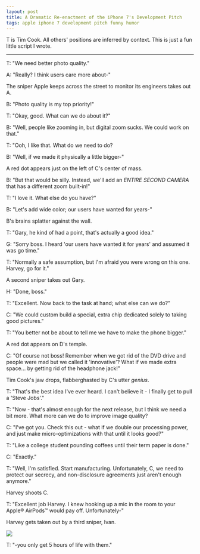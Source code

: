 ```yaml
---
layout: post
title: A Dramatic Re-enactment of the iPhone 7's Development Pitch
tags: apple iphone 7 development pitch funny humor
---
```


T is Tim Cook. All others' positions are inferred by context. This is just a fun little script I wrote.

----

T: "We need better photo quality."

A: "Really? I think users care more about-"

The sniper Apple keeps across the street to monitor its engineers takes out A.

B: "Photo quality is my top priority!"

T: "Okay, good. What can we do about it?"

B: "Well, people like zooming in, but digital zoom sucks. We could work on that."

T: "Ooh, I like that. What do we need to do?

B: "Well, if we made it physically a little bigger-"

A red dot appears just on the left of C's center of mass.

B: "But that would be silly. Instead, we'll add an *ENTIRE SECOND CAMERA* that has a different zoom built-in!"

T: "I love it. What else do you have?"

B: "Let's add wide color; our users have wanted for years-"

B's brains splatter against the wall.

T: "Gary, he kind of had a point, that's actually a good idea."

G: "Sorry boss. I heard 'our users have wanted it for years' and assumed it was go time."

T: "Normally a safe assumption, but I'm afraid you were wrong on this one. Harvey, go for it."

A second sniper takes out Gary.

H: "Done, boss."

T: "Excellent. Now back to the task at hand; what else can we do?"

C: "We could custom build a special, extra chip dedicated solely to taking good pictures."

T: "You better not be about to tell me we have to make the phone bigger."

A red dot appears on D's temple.

C: "Of course not boss! Remember when we got rid of the DVD drive and people were mad but we called it 'innovative'? What if we made extra space... by getting rid of the headphone jack!"

Tim Cook's jaw drops, flabberghasted by C's utter *genius*.

T: "That's the best idea I've ever heard. I can't believe it - I finally get to pull a 'Steve Jobs'."

T: "Now - that's almost enough for the next release, but I think we need a bit more. What more can we do to improve image quality?

C: "I've got you. Check this out - what if we double our processing power, and just make micro-optimizations with that until it looks good?"

T: "Like a college student pounding coffees until their term paper is done."

C: "Exactly."

T: "Well, I'm satisfied. Start manufacturing. Unfortunately, C, we need to protect our secrecy, and non-disclosure agreements just aren't enough anymore."

Harvey shoots C. 

T: "Excellent job Harvey. I knew hooking up a mic in the room to your Apple® AirPods™ would pay off. Unfortunately-"

Harvey gets taken out by a third sniper, Ivan.

![]({{site.baseurl}}/{{site.post_images_path}}yeah.jpeg)

T: "-you only get 5 hours of life with them."